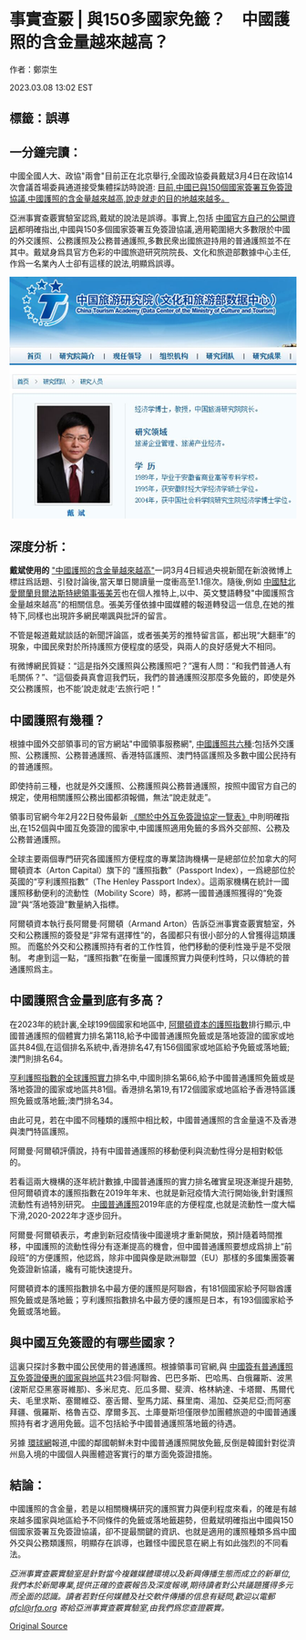 # 事實查覈 | 與150多國家免籤？　中國護照的含金量越來越高？

作者：鄭崇生

2023.03.08 13:02 EST

## 標籤：誤導

## 一分鐘完讀：

中國全國人大、政協"兩會"目前正在北京舉行,全國政協委員戴斌3月4日在政協14次會議首場委員通道接受集體採訪時說道: [目前,中國已與150個國家簽署互免簽證協議,中國護照的含金量越來越高,說走就走的目的地越來越多。](https://m.huanqiu.com/article/4BwJVg1poPA)

亞洲事實查覈實驗室認爲,戴斌的說法是誤導。事實上,包括 [中國官方自己的公開資訊](http://cs.mfa.gov.cn/zggmcg/cgqz/qzxx_660462/202110/t20211029_10403855.shtml)都明確指出,中國與150多個國家簽署互免簽證協議,適用範圍絕大多數限於中國的外交護照、公務護照及公務普通護照,多數民衆出國旅遊持用的普通護照並不在其中。戴斌身爲具官方色彩的中國旅遊研究院院長、文化和旅遊部數據中心主任,作爲一名業內人士卻有這樣的說法,明顯爲誤導。

![中國旅遊研究院官方網站上戴斌的介紹頁面截圖.png](images/IICOTMM4CKQRXYAT5A26RSNOEA.png)

## 深度分析：

**戴斌使用的** ["中國護照的含金量越來越高"](https://m.s.weibo.com/vtopic/detail?click_from=searchpc&q=%23%E4%B8%AD%E5%9B%BD%E6%8A%A4%E7%85%A7%E7%9A%84%E5%90%AB%E9%87%91%E9%87%8F%E8%B6%8A%E6%9D%A5%E8%B6%8A%E9%AB%98%23)一詞3月4日經過央視新聞在新浪微博上標註爲話題、引發討論後,當天單日閱讀量一度衝高至1.1億次。隨後,例如 [中國駐北愛爾蘭貝爾法斯特總領事張美芳](https://twitter.com/CGMeifangZhang/status/1632003325708189699?s=20)也在個人推特上,以中、英文雙語轉發"中國護照含金量越來越高"的相關信息。張美芳僅依據中國媒體的報道轉發這一信息,在她的推特下,同樣也出現許多網民嘲諷與批評的留言。

不管是報道戴斌談話的新聞評論區，或者張美芳的推特留言區，都出現“大翻車”的現象，中國民衆對於所持護照方便程度的感受，與兩人的良好感覺大不相同。

有微博網民質疑：“這是指外交護照與公務護照吧？”還有人問：“和我們普通人有毛關係？”、“這個委員真會逗我們玩，我們的普通護照沒那麼多免籤的，即使是外交公務護照，也不能’說走就走’去旅行吧！”

## 中國護照有幾種？

根據中國外交部領事司的官方網站"中國領事服務網", [中國護照共六種](http://cs.mfa.gov.cn/zggmzhw/hzlxz/hzlvzjj_660526/):包括外交護照、公務護照、公務普通護照、香港特區護照、澳門特區護照及多數中國公民持有的普通護照。

即使持前三種，也就是外交護照、公務護照與公務普通護照，按照中國官方自己的規定，使用相關護照公務出國都須報備，無法“說走就走”。

領事司官網今年2月22日發佈最新 [《關於中外互免簽證協定一覽表》](http://cs.mfa.gov.cn/wgrlh/bgzl/202110/t20211029_10403855.shtml)中則明確指出,在152個與中國互免簽證的國家中,中國護照適用免籤的多爲外交部照、公務及公務普通護照。

全球主要兩個專門研究各國護照方便程度的專業諮詢機構一是總部位於加拿大的阿爾頓資本（Arton Capital）旗下的 “護照指數”（Passport Index），一爲總部位於英國的“亨利護照指數”（The Henley Passport Index）。這兩家機構在統計一國護照移動便利的流動性（Mobility Score）時，都將一國普通護照獲得的“免簽證”與“落地簽證”數量納入指標。

阿爾頓資本執行長阿爾曼·阿爾頓（Armand Arton）告訴亞洲事實查覈實驗室，外交和公務護照的簽發是“非常有選擇性”的，各國都只有很小部分的人曾獲得這類護照。 而鑑於外交和公務護照持有者的工作性質，他們移動的便利性幾乎是不受限制。 考慮到這一點，“護照指數”在衡量一國護照實力與便利性時，只以傳統的普通護照爲主。

## 中國護照含金量到底有多高？

在2023年的統計裏,全球199個國家和地區中, [阿爾頓資本的護照指數](https://www.passportindex.org/byIndividualRank.php)排行顯示,中國普通護照的個體實力排名第118,給予中國普通護照免籤或是落地簽證的國家或地區共84個,在這個排名系統中,香港排名47,有156個國家或地區給予免籤或落地籤;澳門則排名64。

[亨利護照指數的全球護照實力](https://www.henleyglobal.com/passport-index/ranking)排名中,中國則排名第66,給予中國普通護照免籤或是落地簽證的國家或地區共81個。香港排名第19,有172個國家或地區給予香港特區護照免籤或落地籤;澳門排名34。

由此可見，若在中國不同種類的護照中相比較，中國普通護照的含金量遠不及香港與澳門特區護照。

阿爾曼·阿爾頓評價說，持有中國普通護照的移動便利與流動性得分是相對較低的。

若看這兩大機構的逐年統計數據,中國普通護照的實力排名確實呈現逐漸提升趨勢,但阿爾頓資本的護照指數在2019年年末、也就是新冠疫情大流行開始後,針對護照流動性有過特別研究。 [中國普通護照](https://www.passportindex.org/passport/china/)2019年底的方便程度,也就是流動性一度大幅下滑,2020-2022年才逐步回升。

阿爾曼·阿爾頓表示，考慮到新冠疫情後中國邊境才重新開放，預計隨着時間推移，中國護照的流動性得分有逐漸提高的機會，但中國普通護照要想成爲排上“前段班”的方便護照，他認爲，除非中國與像是歐洲聯盟（EU）那樣的多國集團簽署免簽證新協議，纔有可能快速提升。

阿爾頓資本的護照指數排名中最方便的護照是阿聯酋，有181個國家給予阿聯酋護照免籤或是落地籤；亨利護照指數排名中最方便的護照是日本，有193個國家給予免籤或落地籤。

## 與中國互免簽證的有哪些國家？

這裏只探討多數中國公民使用的普通護照。根據領事司官網,與 [中國簽有普通護照互免簽證優惠的國家與地區](http://cs.mfa.gov.cn/zggmcg/cgqz/qzxx_660462/202110/t20211029_10403855.shtml)共23個:阿聯酋、巴巴多斯、巴哈馬、白俄羅斯、波黑(波斯尼亞黑塞哥維那)、多米尼克、厄瓜多爾、斐濟、格林納達、卡塔爾、馬爾代夫、毛里求斯、塞爾維亞、塞舌爾、聖馬力諾、蘇里南、湯加、亞美尼亞;而阿塞拜疆、俄羅斯、格魯吉亞、摩爾多瓦、土庫曼斯坦僅限參加團體旅遊的中國普通護照持有者才適用免籤。這不包括給予中國普通護照落地籤的待遇。

另據 [環球網](https://m.huanqiu.com/article/4BkWsE3YOjR)報道,中國的鄰國朝鮮未對中國普通護照開放免籤,反倒是韓國針對從濟州島入境的中國個人與團體遊客實行的單方面免簽證措施。

## 結論：

中國護照的含金量，若是以相關機構研究的護照實力與便利程度來看，的確是有越來越多國家與地區給予不同條件的免籤或落地籤趨勢，但戴斌明確指出中國與150個國家簽署互免簽證協議，卻不提最關鍵的資訊、也就是適用的護照種類多爲中國外交與公務類護照，明顯存在誤導，也難怪中國民意在網上有如此強烈的不同看法。

*亞洲事實查覈實驗室是針對當今複雜媒體環境以及新興傳播生態而成立的新單位,我們本於新聞專業,提供正確的查覈報告及深度報導,期待讀者對公共議題獲得多元而全面的認識。讀者若對任何媒體及社交軟件傳播的信息有疑問,歡迎以電郵*  [*afcl@rfa.org*](http://afcl@rfa.org)  *寄給亞洲事實查覈實驗室,由我們爲您查證覈實。*



[Original Source](https://www.rfa.org/mandarin/shishi-hecha/hc-03082023125718.html)